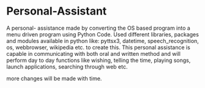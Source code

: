# Personal-Assistant

A personal- assistance made by converting the OS based program into a menu driven program using Python Code.
Used different libraries, packages and modules available in python like:
pyttsx3, datetime, speech_recognition, os, webbrowser, wikipedia etc. to create this.
This personal assistance is capable in communicating with both oral and written method and will perform day to day functions like wishing, telling the time, playing songs, launch applications, searching through web  etc.

more changes will be made with time.


